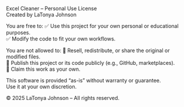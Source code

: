 Excel Cleaner – Personal Use License  
Created by LaTonya Johnson

You are free to:
✅ Use this project for your own personal or educational purposes.  
✅ Modify the code to fit your own workflows.

You are not allowed to:
🚫 Resell, redistribute, or share the original or modified files.  
🚫 Publish this project or its code publicly (e.g., GitHub, marketplaces).  
🚫 Claim this work as your own.

This software is provided “as-is” without warranty or guarantee.  
Use it at your own discretion.

© 2025 LaTonya Johnson – All rights reserved.
